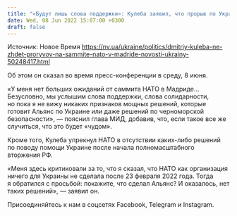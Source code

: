 ```yaml
---
title: "«Будут лишь слова поддержки»: Кулеба заявил, что прорыв по Украине на саммите НАТО в Мадриде был бы «чудом»"
date: Wed, 08 Jun 2022 15:07:00 +0300
draft: false
---
```

Источник: Новое Время https://nv.ua/ukraine/politics/dmitriy-kuleba-ne-zhdet-proryvov-na-sammite-nato-v-madride-novosti-ukrainy-50248417.html


Об этом он сказал во время пресс-конференции в среду, 8 июня.

«У меня нет больших ожиданий от саммита НАТО в Мадриде… Безусловно, мы услышим слова поддержки, слова солидарности, но пока я не вижу никаких признаков мощных решений, которые готовит Альянс по Украине или даже решений по черноморской безопасности», — пояснил глава МИД, добавив, что, если такое все же случиться, что это будет «чудом».

Кроме того, Кулеба упрекнул НАТО в отсутствии каких-либо решений по поводу помощи Украине после начала полномасштабного вторжения РФ.

«Меня здесь критиковали за то, что я сказал, что НАТО как организация ничего для Украины не сделала после 23 февраля 2022 года. Тогда я обратился с просьбой: покажите, что сделал Альянс? И оказалось, нет таких решений», — заявил он.

Присоединяйтесь к нам в соцсетях Facebook, Telegram и Instagram.
